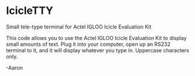 # IcicleTTY
Small tele-type terminal for Actel IGLOO Icicle Evaluation Kit

This code allows you to use the Actel IGLOO Icicle Evaluation Kit to display small amounts of text.  Plug it into your computer,
open up an RS232 terminal to it, and it will display whatever you type in.  Uppercase characters only.

-Aaron
